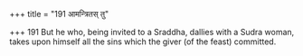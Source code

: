 +++
title = "191 आमन्त्रितस् तु"

+++
191	But he who, being invited to a Sraddha, dallies with a Sudra woman, takes upon himself all the sins which the giver (of the feast) committed.